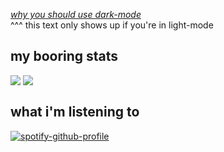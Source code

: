 [*why you should use dark-mode*](https://www.youtube.com/watch?v=xvFZjo5PgG0#gh-light-mode-only)\
^^^ this text only shows up if you're in light-mode

## my booring stats

<a href="https://github.com/Erix0815?tab=repositories">
  <img align="top" src="https://github-readme-stats.vercel.app/api?username=Erix0815&show_icons=true&rank_icon=github&include_all_commits=true&icon_color=0f0&title_color=0f0&hide_border=true&bg_color=0000&theme=dark"/></a>
<a href="https://github.com/Erix0815?tab=repositories">
  <img align="top" src="https://github-readme-stats.vercel.app/api/top-langs?username=Erix0815&layout=donut&title_color=0f0&hide_border=true&bg_color=0000&theme=dark"/></a>

## what i'm listening to

[![spotify-github-profile](https://spotify-github-profile.kittinanx.com/api/view?uid=4fssq6j0g02lwljnwzp4iqumd&cover_image=true&theme=novatorem&show_offline=false&background_color=121212&interchange=false&bar_color=00ff00&bar_color_cover=false)](https://spotify-github-profile.kittinanx.com/api/view?uid=4fssq6j0g02lwljnwzp4iqumd&redirect=true)
